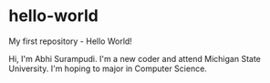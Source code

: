 # hello-world
My first repository - Hello World!

Hi, I'm Abhi Surampudi. I'm a new coder and attend Michigan State University. I'm hoping to major in Computer Science.
